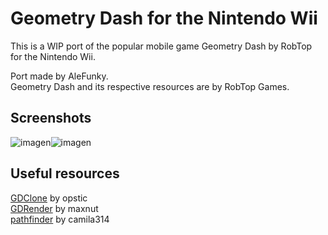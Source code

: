 # Geometry Dash for the Nintendo Wii
This is a WIP port of the popular mobile game Geometry Dash by RobTop for the Nintendo Wii.

Port made by AleFunky.\
Geometry Dash and its respective resources are by RobTop Games.

## Screenshots
![imagen](https://github.com/user-attachments/assets/890a69c5-71f8-4f3e-a0d2-f1a72a50aff2)![imagen](https://github.com/user-attachments/assets/f6cf6295-dc0e-4cba-b268-8b5003fd635b)

## Useful resources
[GDClone](https://github.com/opstic/gdclone) by opstic\
[GDRender](https://github.com/maxnut/gdrender/) by maxnut\
[pathfinder](https://github.com/camila314/pathfinder) by camila314

